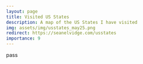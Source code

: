 ```yaml
---
layout: page
title: Visited US States
description: A map of the US States I have visited
img: assets/img/usstates_may25.png
redirect: https://seanelvidge.com/usstates
importance: 9
---
```


pass
